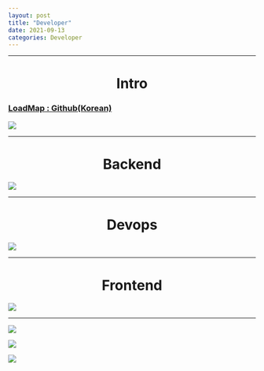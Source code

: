```yaml
---
layout: post
title: "Developer"
date: 2021-09-13
categories: Developer
---
```


---

# <center>Intro</center>

### [LoadMap : Github(Korean)](https://github.com/devJang/developer-roadmap)

![](https://raw.githubusercontent.com/Action2theFuture/Action2theFuture.github.io/main/_posts/Images/intro.png)

---

# <center>Backend</center>

![](https://raw.githubusercontent.com/Action2theFuture/Action2theFuture.github.io/main/_posts/Images/backend.png)

---

# <center>Devops</center>

![](https://raw.githubusercontent.com/Action2theFuture/Action2theFuture.github.io/main/_posts/Images/devops.png)

---

# <center>Frontend</center>

![](https://raw.githubusercontent.com/Action2theFuture/Action2theFuture.github.io/main/_posts/Images/frontend.png)

---

![](https://raw.githubusercontent.com/Action2theFuture/Action2theFuture.github.io/main/_posts/Images/Waterfall,Agile.png)

![](https://raw.githubusercontent.com/Action2theFuture/Action2theFuture.github.io/main/_posts/Images/Developer%20Way.png)

![](https://raw.githubusercontent.com/Action2theFuture/Action2theFuture.github.io/main/_posts/Images/Developer%20Way2.png)
